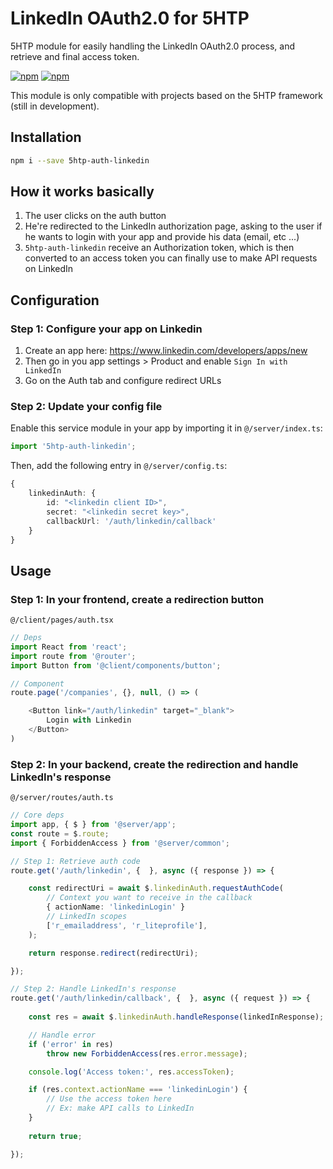 # LinkedIn OAuth2.0 for 5HTP

5HTP module for easily handling the LinkedIn OAuth2.0 process, and retrieve and final access token.

[![npm](https://img.shields.io/npm/v/5htp-auth-linkedin)](https://www.npmjs.com/package/5htp-auth-linkedin) [![npm](https://img.shields.io/npm/dw/5htp-auth-linkedin)](https://www.npmjs.com/package/5htp-auth-linkedin)

This module is only compatible with projects based on the 5HTP framework (still in development).

## Installation

```bash
npm i --save 5htp-auth-linkedin
```

## How it works basically

1. The user clicks on the auth button
2. He're redirected to the LinkedIn authorization page, asking to the user if he wants to login with your app and provide his data (email, etc ...)
3. `5htp-auth-linkedin` receive an Authorization token, which is then converted to an access token you can finally use to make API requests on LinkedIn

## Configuration

### Step 1: Configure your app on Linkedin

1. Create an app here: https://www.linkedin.com/developers/apps/new
2. Then go in you app settings > Product and enable `Sign In with LinkedIn`
3. Go on the Auth tab and configure redirect URLs

### Step 2: Update your config file

Enable this service module in your app by importing it in `@/server/index.ts`:

```typescript
import '5htp-auth-linkedin';
```

Then, add the following entry in `@/server/config.ts`:

```typescript
{
    linkedinAuth: {
        id: "<linkedin client ID>",
        secret: "<linkedin secret key>",
        callbackUrl: '/auth/linkedin/callback'
    }
}
```

## Usage

### Step 1: In your frontend, create a redirection button

`@/client/pages/auth.tsx`

```typescript
// Deps
import React from 'react';
import route from '@router';
import Button from '@client/components/button';

// Component
route.page('/companies', {}, null, () => (

    <Button link="/auth/linkedin" target="_blank">
        Login with Linkedin
    </Button>
)
```

### Step 2: In your backend, create the redirection and handle LinkedIn's response

`@/server/routes/auth.ts`

```typescript
// Core deps
import app, { $ } from '@server/app';
const route = $.route;
import { ForbiddenAccess } from '@server/common';

// Step 1: Retrieve auth code
route.get('/auth/linkedin', {  }, async ({ response }) => {

    const redirectUri = await $.linkedinAuth.requestAuthCode(
        // Context you want to receive in the callback
        { actionName: 'linkedinLogin' }
        // LinkedIn scopes
        ['r_emailaddress', 'r_liteprofile'],
    );

    return response.redirect(redirectUri);

});

// Step 2: Handle LinkedIn's response
route.get('/auth/linkedin/callback', {  }, async ({ request }) => {
    
    const res = await $.linkedinAuth.handleResponse(linkedInResponse);

    // Handle error
    if ('error' in res)
        throw new ForbiddenAccess(res.error.message);

    console.log('Access token:', res.accessToken);

    if (res.context.actionName === 'linkedinLogin') {
        // Use the access token here
        // Ex: make API calls to LinkedIn
    }
    
    return true;

});